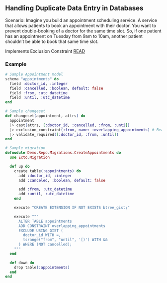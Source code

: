 ## Handling Duplicate Data Entry in Databases

Scenario:
Imagine you build an appointment scheduling service.
A service that allows patients to book an appointment with their doctor.
You want to prevent double-booking of a doctor for the same time slot.
So, if one patient has an appointment on Tuesday from 9am to 10am,
another patient shouldn’t be able to book that same time slot.

Implements Exclusion Constraint
[READ](https://www.postgresql.org/docs/current/ddl-constraints.html#DDL-CONSTRAINTS-EXCLUSION)

### Example

```elixir
# Sample Appointment model
schema "appointments" do
  field :doctor_id, :integer
  field :cancelled, :boolean, default: false
  field :from, :utc_datetime
  field :until, :utc_datetime
end
```

```elixir
# Sample changeset
def changeset(appointment, attrs) do
  appointment
  |> cast(attrs, [:doctor_id, :cancelled, :from, :unti])
  |> exclusion_constraint(:from, name: :overlapping_appointments) # Read => https://hexdocs.pm/ecto/Ecto.Changeset.html#exclusion_constraint/3
  |> validate_required([:doctor_id, :from, :until])
end
```

```elixir
# Sample migration
defmodule Demo.Repo.Migrations.CreateAppointments do
  use Ecto.Migration

  def up do
    create table(:appointments) do
      add :doctor_id, :integer
      add :canceled, :boolean, default: false

      add :from, :utc_datetime
      add :until, :utc_datetime
    end

    execute "CREATE EXTENSION IF NOT EXISTS btree_gist;"

    execute """
      ALTER TABLE appointments
      ADD CONSTRAINT overlapping_appointments
      EXCLUDE USING GIST (
        doctor_id WITH =,
        tsrange("from", "until", '[)') WITH &&
      ) WHERE (NOT cancelled);
    """
  end

  def down do
    drop table(:appointments)
  end
end
```
